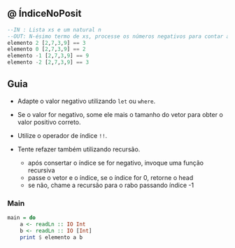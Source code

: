 ## @ ÍndiceNoPosit
```hs
--IN : Lista xs e um natural n
--OUT: N-ésimo termo de xs, processe os números negativos para contar a partir do fim
elemento 2 [2,7,3,9] == 3
elemento 0 [2,7,3,9] == 2
elemento -1 [2,7,3,9] == 9
elemento -2 [2,7,3,9] == 3
```

## Guia
- Adapte o valor negativo utilizando `let` ou `where`.
- Se o valor for negativo, some ele mais o tamanho do vetor para obter o valor positivo correto.
- Utilize o operador de índice `!!`.

- Tente refazer também utilizando recursão.
    - após consertar o índice se for negativo, invoque uma função recursiva
    - passe o vetor e o índice, se o índice for 0, retorne o head
    - se não, chame a recursão para o rabo passando índice -1

<!--MAIN_BEGIN-->
### Main
```hs
main = do
    a <- readLn :: IO Int
    b <- readLn :: IO [Int]
    print $ elemento a b

```
<!--MAIN_END-->

